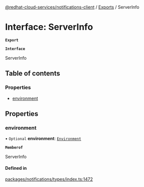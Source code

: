 [@redhat-cloud-services/notifications-client](../README.md) / [Exports](../modules.md) / ServerInfo

# Interface: ServerInfo

**`Export`**

**`Interface`**

ServerInfo

## Table of contents

### Properties

- [environment](ServerInfo.md#environment)

## Properties

### environment

• `Optional` **environment**: [`Environment`](../enums/Environment.md)

**`Memberof`**

ServerInfo

#### Defined in

[packages/notifications/types/index.ts:1472](https://github.com/RedHatInsights/javascript-clients/blob/master/packages/notifications/types/index.ts#L1472)
